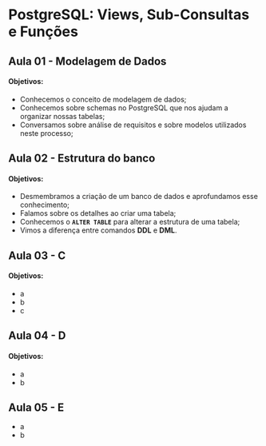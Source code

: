 # PostgreSQL: Views, Sub-Consultas e Funções

## Aula 01 - Modelagem de Dados

#### Objetivos:

- Conhecemos o conceito de modelagem de dados;
- Conhecemos sobre schemas no PostgreSQL que nos ajudam a organizar nossas tabelas;
- Conversamos sobre análise de requisitos e sobre modelos utilizados neste processo;

## Aula 02 - Estrutura do banco

#### Objetivos:

- Desmembramos a criação de um banco de dados e aprofundamos esse conhecimento;
- Falamos sobre os detalhes ao criar uma tabela;
- Conhecemos o **`ALTER TABLE`** para alterar a estrutura de uma tabela;
- Vimos a diferença entre comandos **DDL** e **DML**.

## Aula 03 - C

#### Objetivos:

- a
- b
- c

## Aula 04 - D

#### Objetivos:

- a
- b

## Aula 05 - E

- a
- b
